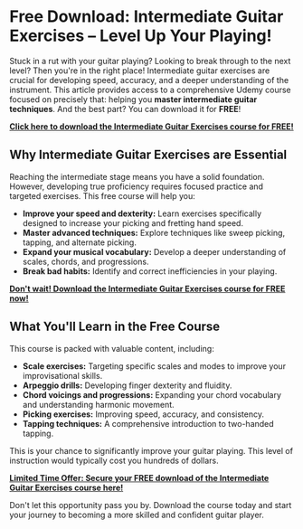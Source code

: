# Free Download: Intermediate Guitar Exercises – Level Up Your Playing!

Stuck in a rut with your guitar playing? Looking to break through to the next level? Then you're in the right place! Intermediate guitar exercises are crucial for developing speed, accuracy, and a deeper understanding of the instrument. This article provides access to a comprehensive Udemy course focused on precisely that: helping you **master intermediate guitar techniques**. And the best part? You can download it for **FREE**!

[**Click here to download the Intermediate Guitar Exercises course for FREE!**](https://udemywork.com/intermediate-guitar-exercises)

## Why Intermediate Guitar Exercises are Essential

Reaching the intermediate stage means you have a solid foundation. However, developing true proficiency requires focused practice and targeted exercises. This free course will help you:

*   **Improve your speed and dexterity:** Learn exercises specifically designed to increase your picking and fretting hand speed.
*   **Master advanced techniques:** Explore techniques like sweep picking, tapping, and alternate picking.
*   **Expand your musical vocabulary:** Develop a deeper understanding of scales, chords, and progressions.
*   **Break bad habits:** Identify and correct inefficiencies in your playing.

[**Don't wait! Download the Intermediate Guitar Exercises course for FREE now!**](https://udemywork.com/intermediate-guitar-exercises)

## What You'll Learn in the Free Course

This course is packed with valuable content, including:

*   **Scale exercises:** Targeting specific scales and modes to improve your improvisational skills.
*   **Arpeggio drills:** Developing finger dexterity and fluidity.
*   **Chord voicings and progressions:** Expanding your chord vocabulary and understanding harmonic movement.
*   **Picking exercises:** Improving speed, accuracy, and consistency.
*   **Tapping techniques:** A comprehensive introduction to two-handed tapping.

This is your chance to significantly improve your guitar playing. This level of instruction would typically cost you hundreds of dollars.

[**Limited Time Offer: Secure your FREE download of the Intermediate Guitar Exercises course here!**](https://udemywork.com/intermediate-guitar-exercises)

Don't let this opportunity pass you by. Download the course today and start your journey to becoming a more skilled and confident guitar player.
